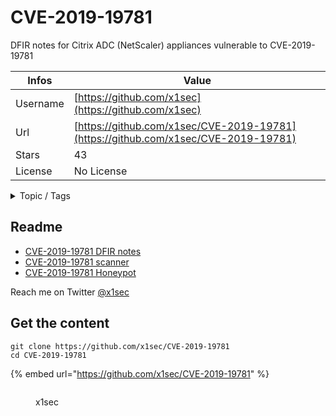 # CVE-2019-19781

DFIR notes for Citrix ADC (NetScaler) appliances vulnerable to CVE-2019-19781

| Infos    | Value                                                              |
| -------- | -------------------------------------------------------------------|
| Username | [https://github.com/x1sec](https://github.com/x1sec) |
| Url      | [https://github.com/x1sec/CVE-2019-19781](https://github.com/x1sec/CVE-2019-19781)                                               |
| Stars    | 43                                                          |
| License  | No License                                                        |

<details>

<summary>Topic / Tags</summary>



</details>

## Readme

- [CVE-2019-19781 DFIR notes](https://github.com/x1sec/CVE-2019-19781/blob/master/CVE-2019-19781-DFIR.md)
- [CVE-2019-19781 scanner](https://github.com/x1sec/citrixmash_scanner/)
- [CVE-2019-19781 Honeypot](https://github.com/x1sec/citrix-honeypot)

Reach me on Twitter [@x1sec](https://twitter.com/x1sec)



## Get the content

```
git clone https://github.com/x1sec/CVE-2019-19781
cd CVE-2019-19781
```

{% embed url="https://github.com/x1sec/CVE-2019-19781" %}

<figure><img src="https://avatars.githubusercontent.com/u/11153104?v=4" alt=""><figcaption><p>x1sec</p></figcaption></figure>
